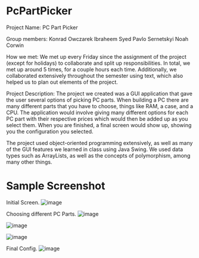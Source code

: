 # PcPartPicker

Project Name: PC Part Picker

Group members:
Konrad Owczarek
Ibraheem Syed
Pavlo Sernetskyi
Noah Corwin

How we met:
We met up every Friday since the assignment of the project (except for holidays) to collaborate and split up responsibilities. In total, we met up around 5 times, for a couple hours each time. Additionally, we collaborated extensively throughout the semester using text, which also helped us to plan out elements of the project.

Project Description:
The project we created was a GUI application that gave the user several options of picking PC parts. When building a PC there are many different parts that you have to choose, things like RAM, a case, and a CPU. The application would involve giving many different options for each PC part with their respective prices which would then be added up as you select them. When you are finished, a final screen would show up, showing you the configuration you selected. 

The project used object-oriented programming extensively, as well as many of the GUI features we learned in class using Java Swing. We used data types such as ArrayLists, as well as the concepts of polymorphism, among many other things.

# Sample Screenshot
Initial Screen.
![image](https://github.com/user-attachments/assets/0fef10c6-ea86-4da2-b65e-7a8a4a2c9334)

Choosing different PC Parts.
![image](https://github.com/user-attachments/assets/633bdeac-28db-4939-82dd-593f42850f94)

![image](https://github.com/user-attachments/assets/88e51c3d-fd66-4a82-b439-31d8312b11b6)

![image](https://github.com/user-attachments/assets/32d65b7b-c261-4a00-8c87-11a5e30ad71b)

Final Config.
![image](https://github.com/user-attachments/assets/ae8f5e5d-3e97-4b7f-8b8c-1f0f11b4cbb1)
